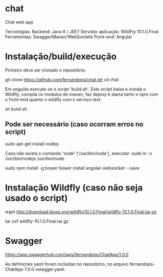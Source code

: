 # chat
Chat web app

Tecnologias:
Backend: Java 8 / JEE7
Servidor aplicação: WildFly 10.1.0.Final
Ferramentas: Swagger/Maven/WebSockets
Front-end: Angular


# Instalação/build/execução

Primeiro deve ser clonado o repositório:

git clone https://github.com/fernandops/chat.git
cd chat

Em seguida executa-se o script 'build.sh'. Este script baixa e instala o Wildfly, compila os módulos do maven, faz deploy e starta tanto o npm com o front-end quanto o wildfly com o serviço rest.

sh build.sh


## Pode ser necessário (caso ocorram erros no script)

sudo apt-get install nodejs

Caso não exista o comando 'node' ('/usr/bin/node'), executar:
sudo ln -s /usr/bin/nodejs /usr/bin/node

sudo npm install -g bower
bower install angular-websocket --save

# Instalação Wildfly (caso não seja usado o script)

wget http://download.jboss.org/wildfly/10.1.0.Final/wildfly-10.1.0.Final.tar.gz

tar zxf wildfly-10.1.0.Final.tar.gz


# Swagger

https://app.swaggerhub.com/apis/fernandops/ChatApp/1.0.0

As definições yaml foram incluídas no repositório, no arquivo fernandops-ChatApp-1.0.0-swagger.yaml.

